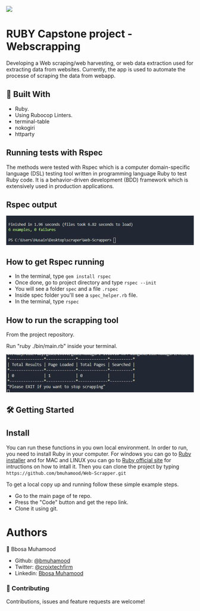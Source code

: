 ![](https://img.shields.io/badge/Microverse-blueviolet)

# RUBY Capstone project - Webscrapping

Developing a Web scraping/web harvesting, or web data extraction used for extracting data from websites. Currently, the app is used to automate the processe of scraping the data from webapp.

## 🔧 Built With

- Ruby.
- Using Rubocop Linters.
- terminal-table
- nokogiri
- httparty

## Running tests with Rspec

The methods were tested with Rspec which is a computer domain-specific language (DSL) testing tool written in programming language Ruby to test Ruby code. It is a behavior-driven development (BDD) framework which is extensively used in production applications.

## Rspec output

<img src="images/1.JPG">

## How to get Rspec running

- In the terminal, type `gem install rspec`
- Once done, go to project directory and type `rspec --init`
- You will see a folder `spec` and a file `.rspec`
- Inside spec folder you'll see a `spec_helper.rb` file.
- In the terminal, type `rspec`

## How to run the scrapping tool

From the project repository.

Run "ruby ./bin/main.rb" inside your terminal.

<img src="images/2.JPG">

## 🛠 Getting Started

## Install

You can run these functions in you own local environment. In order to run, you need to install Ruby in your computer. For windows you can go to [Ruby installer](https://rubyinstaller.org/) and for MAC and LINUX you can go to [Ruby official site](https://www.ruby-lang.org/en/downloads/) for intructions on how to intall it. Then you can clone the project by typing `https://github.com/bmuhamood/Web-Scrapper.git`

To get a local copy up and running follow these simple example steps.

- Go to the main page of te repo.
- Press the "Code" button and get the repo link.
- Clone it using git.

# Authors

👤 Bbosa Muhamood

- Github: [@bmuhamood](https://github.com/bmuhamood)
- Twitter: [@croixtechfirm](https://twitter.com/croixtechfirm)
- Linkedin: [Bbosa Muhamood](https://www.linkedin.com/in/bbosa-muhamood-06845576/)

### 🤝 Contributing

Contributions, issues and feature requests are welcome!
